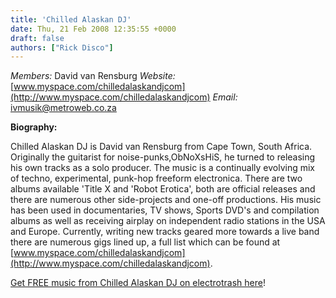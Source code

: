 ```yaml
---
title: 'Chilled Alaskan DJ'
date: Thu, 21 Feb 2008 12:35:55 +0000
draft: false
authors: ["Rick Disco"]
---
```


_Members:_ David van Rensburg _Website:_ [www.myspace.com/chilledalaskandjcom](http://www.myspace.com/chilledalaskandjcom) _Email:_ ivmusik@metroweb.co.za

**Biography:**

Chilled Alaskan DJ is David van Rensburg from Cape Town, South Africa. Originally the guitarist for noise-punks,ObNoXsHiS, he turned to releasing his own tracks as a solo producer. The music is a continually evolving mix of techno, experimental, punk-hop freeform electronica. There are two albums available 'Title X and 'Robot Erotica', both are official releases and there are numerous other side-projects and one-off productions. His music has been used in documentaries, TV shows, Sports DVD's and compilation albums as well as receiving airplay on independent radio stations in the USA and Europe. Currently, writing new tracks geared more towards a live band there are numerous gigs lined up, a full list which can be found at [www.myspace.com/chilledalaskandjcom](http://www.myspace.com/chilledalaskandjcom).

[Get FREE music from Chilled Alaskan DJ on electrotrash here](/downloads/#chilledalaskan "electrotrash Downloads")!